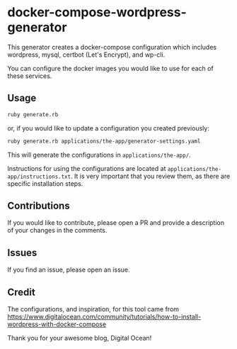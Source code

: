 docker-compose-wordpress-generator
==================================

This generator creates a docker-compose configuration which includes wordpress,
mysql, certbot (Let's Encrypt), and wp-cli.

You can configure the docker images you would like to use for each of these
services.

## Usage

```bash
ruby generate.rb
```
or, if you would like to update a configuration you created previously:

```bash
ruby generate.rb applications/the-app/generator-settings.yaml
```

This will generate the configurations in `applications/the-app/`.

Instructions for using the configurations are located at `applications/the-app/instructions.txt`. It is very important that you review them, as there are specific installation steps.

## Contributions

If you would like to contribute, please open a PR and provide a description of
your changes in the comments.

## Issues

If you find an issue, please open an issue.

## Credit

The configurations, and inspiration, for this tool came from
https://www.digitalocean.com/community/tutorials/how-to-install-wordpress-with-docker-compose

Thank you for your awesome blog, Digital Ocean!
